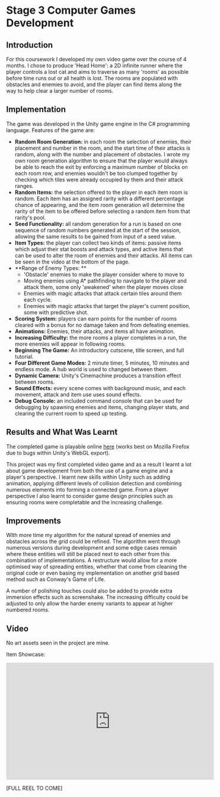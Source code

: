 # Stage 3 Computer Games Development

## Introduction 
For this coursework I developed my own video game over the course of 4 months. I chose to produce 'Head Home': a 2D infinite runner where the player controls a lost cat and aims to traverse as many 'rooms' as possible before time runs out or all health is lost. The rooms are populated with obstacles and enemies to avoid, and the player can find items along the way to help clear a larger number of rooms. 

## Implementation
The game was developed in the Unity game engine in the C# programming language. Features of the game are:

* **Random Room Generation:** in each room the selection of enemies, their placement and number in the room, and the start time of their attacks is random, along with the number and placement of obstacles. I wrote my own room generation algorithm to ensure that the player would always be able to reach the exit by enforcing a maximum number of blocks on each room row, and enemies wouldn't be too clumped together by checking which tiles were already occupied by them and their attack ranges.
* **Random Items:** the selection offered to the player in each item room is random. Each item has an assigned rarity with a different percentage chance of appearing, and the item room generation wll determine the rarity of the item to be offered before selecting a random item from that rarity's pool. 
* **Seed Functionality:** all random generation for a run is based on one sequence of random numbers generated at the start of the session, allowing the same results to be gained from input of a seed value. 
* **Item Types:** the player can collect two kinds of items: passive items which adjust their stat boosts and attack types, and active items that can be used to alter the room of enemies and their attacks. All items can be seen in the video at the bottom of the page.
* **Range of Enemy Types: **
  * 'Obstacle' enemies to make the player consider where to move to
  * Moving enemies using A* pathfinding to navigate to the player and attack them, some only 'awakened' when the player moves close
  * Enemies with magic attacks that attack certain tiles around them each cycle.
  * Enemies with magic attacks that target the player's current position, some with predictive shot. 
* **Scoring System:** players can earn points for the number of rooms cleared with a bonus for no damage taken and from defeating enemies.
* **Animations:** Enemies, their attacks, and items all have animation. 
* **Increasing Difficulty:** the more rooms a player completes in a run, the more enemies will appear in following rooms. 
* **Beginning The Game:** An introductory cutscene, title screen, and full tutorial.
* **Four Different Game Modes:** 2 minute timer, 5 minutes, 10 minutes and endless mode. A hub world is used to changed between them. 
* **Dynamic Camera:** Unity's Cinemachine produces a transition effect between rooms. 
* **Sound Effects:** every scene comes with background music, and each movement, attack and item use uses sound effects. 
* **Debug Console:** an included command console that can be used for debugging by spawning enemies and items, changing player stats, and clearing the current room to speed up testing. 

## Results and What Was Learnt
The completed game is playable online [here](https://eleanoot.github.io/HEADHOME/index.html) (works best on Mozilla Firefox due to bugs within Unity's WebGL export). 

This project was my first completed video game and as a result I learnt a lot about game development from both the use of a game engine and a player's perspective. I learnt new skills within Unity such as adding animation, applying different levels of collision detection and combining numerous elements into forming a connected game. From a player perspective I also learnt to consider game design principles such as ensuring rooms were completable and the increasing challenge. 

## Improvements
WIth more time my algorithm for the natural spread of enemies and obstacles across the grid could be refined. The algorithm went through numerous versions during development and some edge cases remain where these entities will still be placed next to each other from this combination of implementations. A restructure would allow for a more optimised way of spreading entities, whether that come from cleaning the original code or even basing my implementation on another grid based method such as Conway's Game of Life. 

A number of polishing touches could also be added to provide extra immersion effects such as screenshake. The increasing difficulty could be adjusted to only allow the harder enemy variants to appear at higher numbered rooms. 

## Video
No art assets seen in the project are mine.

Item Showcase:
<iframe width="560" height="315" src="https://www.youtube.com/embed/aAaEPwPSld8" frameborder="0" allow="accelerometer; encrypted-media; gyroscope; picture-in-picture" allowfullscreen></iframe>

[FULL REEL TO COME]
